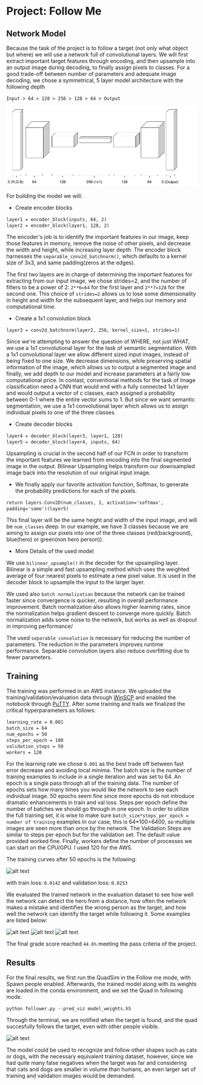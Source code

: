 # Project: Follow Me

[//]: # (Image References)

[image1]: ./misc/output_19_99.png
[image2]: ./misc/output_26_0.png
[image3]: ./misc/output_27_0.png
[image4]: ./misc/output_28_0.png
[image5]: ./misc/follow_me.jpg
[image6]: ./misc/model2.png

## Network Model

Because the task of the project is to follow a target (not only what object but where) we will use a network full of convolutional layers. We will first extract important target features through encoding, and then upsample into an output image during decoding, to finally assign pixels to classes.
For a good trade-off between number of parameters and adequate image decoding, we chose a symmetrical, 5 layer model architecture with the following depth
```
Input > 64 > 128 > 256 > 128 > 64 > Output
```
![alt text][image6]

For building the model we will:

  * Create encoder blocks
  ```
  layer1 = encoder_block(inputs, 64, 2)
  layer2 = encoder_block(layer1, 128, 2)
  ````
  The encoder's job is to identify the important features in our image, keep those features in memory, remove the noise of other pixels, and decrease the width and height, while increasing layer depth. The encoder block harnesses the ``separable_conv2d_batchnorm()``, which defaults to a kernel size of 3x3, and same padding(zeros at the edges). 
  
 The first two layers are in charge of determining the important features for extracting from our input image, we chose strides=2, and the number of filters to be a power of 2: ``2**6=64`` for the first layer and ``2**7=128`` for the second one. This choice of ``strides=2`` allows us to lose some dimensionality in height and width for the subsequent layer, and helps our memory and computational time. 
  
  * Create a 1x1 convolution block
  
  ````
  layer3 = conv2d_batchnorm(layer2, 256, kernel_size=1, strides=1)
  ````
  Since we're attempting to answer the question of WHERE, not just WHAT, we use a 1x1 convolutional layer for the task of semantic segmentation. With a 1x1 convolutional layer we allow different sized input images, instead of being fixed to one size. We decrease dimensions, while preserving spatial information of the image, which allows us to output a segmented image and finally, we add depth to our model and increase parameters at a fairly low computational price. In contast, conventional methods for the task of Image classification need a CNN that would end with a fully connected 1x1 layer and would output a vector of c classes, each assigned a probability between 0-1 where the entire vector sums to 1. But since we want semantic segmentation, we use a 1x1 convolutional layer which allows us to assign individual pixels to one of the three classes.
  
  * Create decoder blocks
 
  ````
  layer4 = decoder_block(layer3, layer1, 128)
  layer5 = decoder_block(layer4, inputs, 64)
  ````

Upsampling is crucial in the second half of our FCN in order to transform the important features we learned from encoding into the final segmented image in the output. Bilinear Upsampling helps transform our downsampled image back into the resolution of our original input image.

  * We finally apply our favorite activation function, Softmax, to generate the probability predictions for each of the pixels.
````
return layers.Conv2D(num_classes, 1, activation='softmax', padding='same')(layer5)
````
This final layer will be the same height and width of the input image, and will be ``num_classes`` deep. In our example, we have 3 classes because we are aiming to assign our pixels into one of the three classes (red(background), blue(hero) or green(non hero person)).

  * More Details of the used model
  
We use ``bilinear_upsample()`` in the decoder for the upsampling layer. Bilinear is a simple and fast upsampling method which uses the weighted average of four nearest pixels to estimate a new pixel value. It is used in the decoder block to upsample the input to the larger layer.

We used also ``batch normalization`` because the network can be  trained faster since convergence is quicker, resulting in overall performance improvement. Batch normalization also allows higher learning rates, since the normalization helps gradient descent to converge more quickly. Batch normalization adds some noise to the network, but works as well as dropout in improving performance/

The used ``separable convolution``  is necessary for reducing the number of parameters. The reduction in the parameters improves runtime performance. Separable convolution layers also reduce overfitting due to fewer parameters.

## Training

The training was performed in an AWS instance. We uploaded the training/validation/evaluation data through [WinSCP](https://winscp.net/eng/index.php) and enabled the notebook through [PuTTY](https://www.putty.org/).
After some training and trails we finalized the critical hyperparameters as follows:

```
learning_rate = 0.001
batch_size = 64
num_epochs = 50
steps_per_epoch = 100
validation_steps = 50
workers = 120
```
For the learning rate we chose `0.001` as the best trade off between fast error decrease and avoiding local minima.
The batch size is the number of training examples to include in a single iteration and was set to 64.
An epoch is a single pass through all of the training data. The number of epochs sets how many times you would like the network to see each individual image. 50 epochs seem fine since more epochs do not introduce dramatic enhancements in train and val loss.
Steps per epoch define the number of batches we should go through in one epoch. In order to utilize the full training set, it is wise to make sure ``batch_size*steps_per_epoch = number of training`` examples In our case, this is 64*100=6400, so multiple images are seen more than once by the network.
The Validation Steps are similar to steps per epoch but for the validation set. The default value provided worked fine.
Finally, workers define the number of processes we can start on the CPU/GPU. I used 120 for the AWS.

The training curves after 50 epochs is the following:

![alt text][image1]

with train loss: `0.0142` and validation loss: `0.0253`

We evaluated the trained network in the evaluation dataset to see how well the network can detect the hero from a distance, how often the network makes a mistake and identifies the wrong person as the target, and how well the network can identify the target while following it.
Some examples are listed below:

![alt text][image2]
![alt text][image3]
![alt text][image4]

The final grade score reached ``44.6%`` meeting the pass criteria of the project.

## Results 
For the final results, we first run the QuadSim in the Follow me mode, with Spawn people enabled.
Afterwards, the trained model along with its weights are loaded in the conda environment, and we set the Quad in following mode.
````
python follower.py --pred_viz model_weights.h5
````
Through the terminal, we are notified when the target is found, and the quad succesfully follows the target, even with other people visible. 


![alt text][image5]


The model could be used to recognize and follow other shapes such as cats or dogs, with the necessary equivalent training dataset, however, since we had quite many false negatives when the target was far and considering that cats and dogs are smaller in volume than humans, an even larger set of training and validation images would be demanded. 





